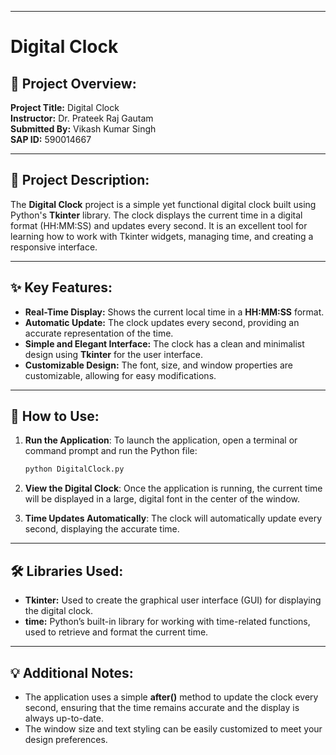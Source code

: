 
---

# Digital Clock

## 📌 Project Overview:
**Project Title:** Digital Clock  
**Instructor:** Dr. Prateek Raj Gautam  
**Submitted By:** Vikash Kumar Singh  
**SAP ID:** 590014667

---

## 📜 Project Description:
The **Digital Clock** project is a simple yet functional digital clock built using Python's **Tkinter** library. The clock displays the current time in a digital format (HH:MM:SS) and updates every second. It is an excellent tool for learning how to work with Tkinter widgets, managing time, and creating a responsive interface.

---

## ✨ Key Features:
- **Real-Time Display:** Shows the current local time in a **HH:MM:SS** format.
- **Automatic Update:** The clock updates every second, providing an accurate representation of the time.
- **Simple and Elegant Interface:** The clock has a clean and minimalist design using **Tkinter** for the user interface.
- **Customizable Design:** The font, size, and window properties are customizable, allowing for easy modifications.

---

## 🚀 How to Use:
1. **Run the Application**:
   To launch the application, open a terminal or command prompt and run the Python file:
   ```bash
   python DigitalClock.py
   ```

2. **View the Digital Clock**:
   Once the application is running, the current time will be displayed in a large, digital font in the center of the window.

3. **Time Updates Automatically**:
   The clock will automatically update every second, displaying the accurate time.

---

## 🛠 Libraries Used:
- **Tkinter:** Used to create the graphical user interface (GUI) for displaying the digital clock.
- **time:** Python’s built-in library for working with time-related functions, used to retrieve and format the current time.

---

## 💡 Additional Notes:
- The application uses a simple **after()** method to update the clock every second, ensuring that the time remains accurate and the display is always up-to-date.
- The window size and text styling can be easily customized to meet your design preferences.

